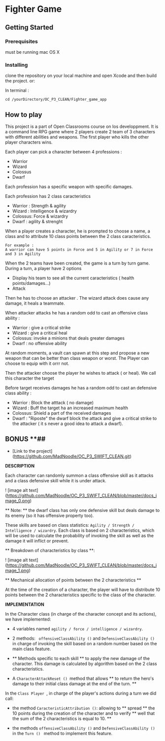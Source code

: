 # Fighter Game

## Getting Started

### Prerequisites
must be running mac OS X

### Installing
clone the repository on your local machine and open Xcode and then build the project.
or:

In terminal :

```
cd /yourDirectory/OC_P3_CLEAN/Fighter_game_app
```
## How to play
This project is a part of Open Classrooms course on Ios developpment.
It is a command line RPG game where 2 players create 2 team of 3 characters with different abilities and weapons.
The first player who kills the other player characters wins.

Each player can pick a character between 4 professions :
* Warrior
* Wizard
* Colossus
* Dwarf

Each profession has a specific weapon with specific damages.

Each profession has 2 class caracteristics
* Warrior : Strength & agility
* Wizard : Intelligence & wizardry
* Colossus: Force & wizardry
* Dwarf : agility & strenght

When a player creates a character, he is prompted to choose a name, a class and to attribute 10 class points between the 2 class caracteristics.
```
For example :
A warrior can have 5 points in Force and 5 in Agility or 7 in Force and 3 in Agility
```
When the 2 teams have been created, the game is a turn by turn game.
During a turn, a player have 2 options
* Display his team to see all the current caracteristics ( health points/damages...)
* Attack

Then he has to choose an attacker . The wizard attack does cause any damage, it heals a teammate.

When attacker attacks he has a random odd to cast an offensive class ability :
* Warrior : give a critical strike
* Wizard : give a critical heal
* Colossus: invoke a minions that deals greater damages
* Dwarf : no offensive ability

At random moments, a vault can spawn at this step and propose a new weapon that can be better than class weapon or worst. The Player can choose to equip with it orrr not.

Then the attacker choose the player he wishes to attack ( or heal). We call this character the target

Before target receives damages he has a random odd to cast an defensive class ability :
* Warrior : Block the atttack ( no damage)
* Wizard : Buff the target ha an increased maximum health
* Colossus: Shield a part of the received damages
* Dwarf : "Riposte" the dwarf block the attack and give a critical strike to the attacker ( it s never a good idea to attack a dwarf).


## BONUS **##

* [Link to the project] (https://github.com/MadNoodle/OC_P3_SWIFT_CLEAN.git)

**DESCRIPTION**

Each character can randomly summon a class offensive skill as it attacks and a class defensive skill while it is under attack.

! [image alt text] (https://github.com/MadNoodle/OC_P3_SWIFT_CLEAN/blob/master/docs_image_0.png)

** Note: ** the dwarf class has only one defensive skill but deals damage to its enemy (so it has offensive property too).

These skills are based on class statistics: ``` Agility / Strength / Intelligence / wizardry ```. Each class is based on 2 characteristics, which will be used to calculate the probability of invoking the skill as well as the damage it will inflict or prevent.

** Breakdown of characteristics by class **:

! [image alt text] (https://github.com/MadNoodle/OC_P3_SWIFT_CLEAN/blob/master/docs_image_1.png)

** Mechanical allocation of points between the 2 characteristics **

At the time of the creation of a character, the player will have to distribute 10 points between the 2 characteristics specific to the class of the character.

**IMPLEMENTATION**

In the Character class (in charge of the character concept and its actions), we have implemented:

* 4 variables named ``` agility / force / intelligence / wizardry ```.

* 2 methods: ``` offensiveClassAbility ()``` and ```DefensiveClassAbility () ``` in charge of invoking the skill based on a random number based on the main class feature.

* ** Methods specific to each skill ** to apply the new damage of the character. This damage is calculated by algorithm based on the 2 class characteristics.

* A ```CharacterAttackReset () ```method that allows ** to return the hero's damage to their initial class damage at the end of the turn. **

In the ```Class Player ```, in charge of the player's actions during a turn we did call:

*  the method ``` CaracteristicAttribution () ```: allowing to ** spread ** the 10 points during the creation of the character and to verify ** well that the sum of the 2 characteristics is equal to 10. **

* the methods  ``` offensiveClassAbility () ``` and ```DefensiveClassAbility () ```  in the  ```Turn () ``` method to implement this feature.

